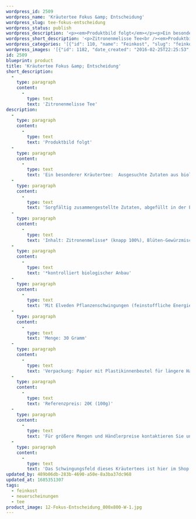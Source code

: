 ```yaml
---
wordpress_id: 2509
wordpress_name: 'Kräutertee Fokus &amp; Entscheidung'
wordpress_slug: tee-fokus-entscheidung
wordpress_status: publish
wordpress_description: '<p><em>Produktbild folgt</em></p><p>Ein besonderer Kräutertee:  Ausgesuchte Zutaten aus biologischem Anbau, achtsam und liebevoll in kleinen Auflagen gemischt und mit einem aktivierbaren Informationsfeld zu Fokus und Entscheidung versehen. Affirmation: " Ich bin fokussiert und entschieden"<br />Sorgfältig zusammengestellte Zutaten, abgefüllt in der Elveden-Waldküche im Süden Deutschlands. Ohne Zugabe von Geschmacksverstärkern, ohne Farbstoffe, vegan.</p><p>Inhalt: Zitronenmelisse* (knapp 100%), Blüten-Gewürzmischung* (unter 1%).<br /><em>*kontrolliert biologischer Anbau<br /></em>Mit Elveden Pflanzenschwingungen (feinstoffliche Energie) " Fokus &amp; Entscheidung".</p><p>Menge: 30 Gramm<br />Verpackung: Papier mit Plastikinnenbeutel für längere Haltbarkeit<br />Referenzpreis: 20€ (100g)</p><p>Für größere Mengen und Händlerpreise kontaktieren Sie uns bitte einfach direkt. <a href="mailto:info@elvedenverlag.de">info@elvedenverlag.de</a>.</p><p>Das Schwingungsfeld dieses Kräutertees ist hier im Shop auch erhältlich als <a href="https://my.feenbaum.de/produkt-kategorie/energiebilder/fotokarten/energetisierung-fotokarten/">Fotokarte</a>, <a href="https://my.feenbaum.de/produkt-kategorie/energiebilder/wandbilder/energetisierung/">Wandbild, </a><a href="https://my.feenbaum.de/produkt/energiekissen-fokus-entscheidung/">Kissen</a> und <a href="https://my.feenbaum.de/produkt-kategorie/energiesprays/energetisierung-energiesprays/">Energiespray</a></p><p><a href="https://my.feenbaum.de/anwendung-energiekissen/">Anwendungshinweise</a></p>'
wordpress_short_description: '<p>Zitronenmelisse Tee<br /><em>Produktbild folgt</em></p>'
wordpress_categories: '[{"id": 110, "name": "Feinkost", "slug": "feinkost"}, {"id": 66, "name": "Neuerscheinungen", "slug": "neuerscheinungen"}, {"id": 112, "name": "Tee", "slug": "tee"}]'
wordpress_images: '[{"id": 1182, "date_created": "2016-02-25T22:25:53", "date_created_gmt": "2016-02-25T20:25:53", "date_modified": "2016-02-25T22:25:53", "date_modified_gmt": "2016-02-25T20:25:53", "src": "https://my.feenbaum.de/wp-content/uploads/2016/02/12-Fokus-Entscheidung_800x800-W-1.jpg", "name": "12 Fokus-Entscheidung_800x800-W", "alt": ""}]'
id: 2509
blueprint: product
title: 'Kräutertee Fokus &amp; Entscheidung'
short_description:
  -
    type: paragraph
    content:
      -
        type: text
        text: 'Zitronenmelisse Tee'
description:
  -
    type: paragraph
    content:
      -
        type: text
        text: 'Produktbild folgt'
  -
    type: paragraph
    content:
      -
        type: text
        text: 'Ein besonderer Kräutertee:  Ausgesuchte Zutaten aus biologischem Anbau, achtsam und liebevoll in kleinen Auflagen gemischt und mit einem aktivierbaren Informationsfeld zu Fokus und Entscheidung versehen. Affirmation: " Ich bin fokussiert und entschieden"'
  -
    type: paragraph
    content:
      -
        type: text
        text: 'Sorgfältig zusammengestellte Zutaten, abgefüllt in der Elveden-Waldküche im Süden Deutschlands. Ohne Zugabe von Geschmacksverstärkern, ohne Farbstoffe, vegan.'
  -
    type: paragraph
    content:
      -
        type: text
        text: 'Inhalt: Zitronenmelisse* (knapp 100%), Blüten-Gewürzmischung* (unter 1%).'
  -
    type: paragraph
    content:
      -
        type: text
        text: '*kontrolliert biologischer Anbau'
  -
    type: paragraph
    content:
      -
        type: text
        text: 'Mit Elveden Pflanzenschwingungen (feinstoffliche Energie) " Fokus & Entscheidung".'
  -
    type: paragraph
    content:
      -
        type: text
        text: 'Menge: 30 Gramm'
  -
    type: paragraph
    content:
      -
        type: text
        text: 'Verpackung: Papier mit Plastikinnenbeutel für längere Haltbarkeit'
  -
    type: paragraph
    content:
      -
        type: text
        text: 'Referenzpreis: 20€ (100g)'
  -
    type: paragraph
    content:
      -
        type: text
        text: 'Für größere Mengen und Händlerpreise kontaktieren Sie uns bitte einfach direkt. info@elvedenverlag.de.'
  -
    type: paragraph
    content:
      -
        type: text
        text: 'Das Schwingungsfeld dieses Kräutertees ist hier im Shop auch erhältlich als Fotokarte, Wandbild, Kissen und Energiespray'
updated_by: 489b06db-283b-4690-a50e-8a3ba37dc968
updated_at: 1685351307
tags:
  - feinkost
  - neuerscheinungen
  - tee
product_image: 12-Fokus-Entscheidung_800x800-W-1.jpg
---
```

